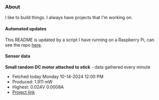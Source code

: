 ### About
I like to build things. I always have projects that I'm working on.

#### Automated updates
This README is updated by a script I have running on a Raspberry Pi, can see the repo [here](https://github.com/jdc-cunningham/raspi-git-repo-updater).

#### Sensor data


**Small random DC motor attached to stick** - data gathered every minute
- Fetched today Monday 10-14-2024 12:00 PM
- Produced: 1.911 mW
- Highest: 0.024V 0.0008A
- [Project link](https://github.com/jdc-cunningham/turbine-raspi)